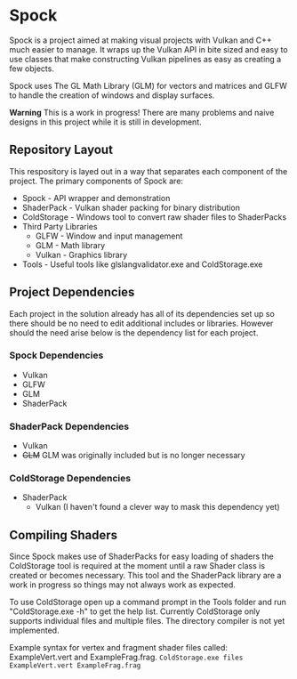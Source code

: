 # Spock
Spock is a project aimed at making visual projects with Vulkan and C++ much easier to manage. 
It wraps up the Vulkan API in bite sized and easy to use classes that make constructing Vulkan pipelines as easy as creating a few objects.  

Spock uses The GL Math Library (GLM) for vectors and matrices and GLFW to handle the creation of windows and display surfaces.

**Warning** This is a work in progress! There are many problems and naive designs in this project while it is still in
development.

## Repository Layout
This respository is layed out in a way that separates each component of the project.
The primary components of Spock are:
* Spock - API wrapper and demonstration
* ShaderPack - Vulkan shader packing for binary distribution
* ColdStorage - Windows tool to convert raw shader files to ShaderPacks
* Third Party Libraries
	* GLFW - Window and input management
	* GLM - Math library
	* Vulkan - Graphics library
* Tools - Useful tools like glslangvalidator.exe and ColdStorage.exe

## Project Dependencies
Each project in the solution already has all of its dependencies set up so there should be no need to edit additional
includes or libraries. However should the need arise below is the dependency list for each project.

### Spock Dependencies
* Vulkan
* GLFW
* GLM
* ShaderPack

### ShaderPack Dependencies
* Vulkan
* ~~GLM~~ GLM was originally included but is no longer necessary

### ColdStorage Dependencies
* ShaderPack
	* Vulkan (I haven't found a clever way to mask this dependency yet)


## Compiling Shaders
Since Spock makes use of ShaderPacks for easy loading of shaders the ColdStorage tool is required at the moment
until a raw Shader class is created or becomes necessary. This tool and the ShaderPack library are a work in progress
so things may not always work as expected.

To use ColdStorage open up a command prompt in the Tools folder and run "ColdStorage.exe -h" to get the help list.
Currently ColdStorage only supports individual files and multiple files. The directory compiler is not yet implemented.

Example syntax for vertex and fragment shader files called: ExampleVert.vert and ExampleFrag.frag.
`ColdStorage.exe files ExampleVert.vert ExampleFrag.frag`
